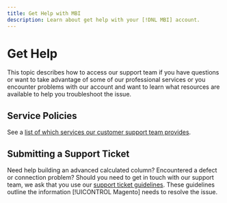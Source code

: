 ```yaml
---
title: Get Help with MBI
description: Learn about get help with your [!DNL MBI] account.
---
```

# Get Help

This topic describes how to access our support team if you have questions or want to take advantage of some of our professional services or you encounter problems with our account and want to learn what resources are available to help you troubleshoot the issue.

## Service Policies

See a [list of which services our customer support team provides](https://support.magento.com/hc/en-us/articles/360016730811).

## Submitting a Support Ticket

Need help building an advanced calculated column? Encountered a defect or connection problem? Should you need to get in touch with our support team, we ask that you use our [support ticket guidelines](https://support.magento.com/hc/en-us/articles/360016730351). These guidelines outline the information [!UICONTROL Magento] needs to resolve the issue.
